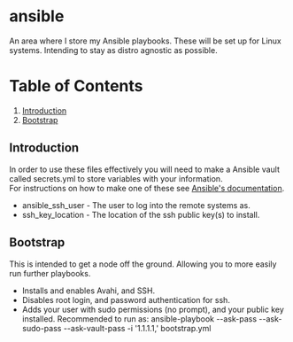 # ansible
An area where I store my Ansible playbooks.
These will be set up for Linux systems.  Intending to stay as distro agnostic as possible.

# Table of Contents
1. [Introduction](#introduction)
2. [Bootstrap](#bootstrap)

## Introduction
In order to use these files effectively you will need to make a Ansible vault called secrets.yml to store  variables with your information.  
For instructions on how to make one of these see [Ansible's documentation](https://docs.ansible.com/ansible/2.4/vault.html#creating-encrypted-files).
* ansible_ssh_user - The user to log into the remote systems as.
* ssh_key_location - The location of the ssh public key(s) to install.

## Bootstrap
This is intended to get a node off the ground.  Allowing you to more easily run further playbooks.
* Installs and enables Avahi, and SSH.
* Disables root login, and password authentication for ssh.
* Adds your user with sudo permissions (no prompt), and your public key installed.
Recommended to run as: ansible-playbook --ask-pass --ask-sudo-pass --ask-vault-pass -i '1.1.1.1,' bootstrap.yml

